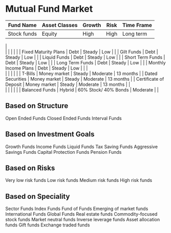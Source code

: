 # Mutual Fund Market

|  **Fund Name** | **Asset Classes** | **Growth** | **Risk** | **Time Frame** |
|-----|-----|-----|-----|-----|
|  Stock funds | Equity | High | High | Long term |
|  
 | 
 | 
 | 
 | 
 |
|  Fixed Maturity Plans | Debt | Steady | Low | 
 |
|  Gilt Funds | Debt | Steady | Low | 
 |
|  Liquid Funds | Debt | Steady | Low | 
 |
|  Short Term Funds | Debt | Steady | Low | 
 |
|  Long Term Funds | Debt | Steady | Low | 
 |
|  Monthly Income Plans | Debt | Steady | Low | 
 |
|  
 | 
 | 
 | 
 | 
 |
|  T-Bills | Money market | Steady | Moderate | 13 months |
|  Dated Securities | Money market | Steady | Moderate | 13 months |
|  Certificate of Deposit | Money market | Steady | Moderate | 13 months |
|  
 | 
 | 
 | 
 | 
 |
|  Balanced Funds | Hybrid | 60% Stock/ 40% Bonds | Moderate | 
 |

## Based on Structure

Open Ended Funds
Closed Ended Funds
Interval Funds

## Based on Investment Goals

Growth Funds
Income Funds
Liquid Funds
Tax Saving Funds
Aggressive Savings Funds
Capital Protection Funds
Pension Funds

## Based on Risks

Very low risk funds
Low risk funds
Medium risk funds
High risk funds

## Based on Speciality

Sector Funds
Index Funds
Fund of Funds
Emerging of market funds
International Funds
Global Funds
Real estate funds
Commodity-focused stock funds
Market neutral funds
Inverse leverage funds
Asset allocation funds
Gift funds
Exchange traded funds

